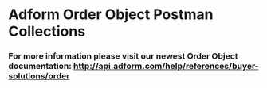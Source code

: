 # Adform Order Object Postman Collections
### For more information please visit our newest Order Object documentation: http://api.adform.com/help/references/buyer-solutions/order